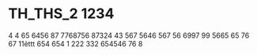 # TH_THS_2 1234
4
4
65
6456
87
7768756
87324
43
567
5646
567
56
6997
99
5665
65
76
67
11ẻttt
654
654
1
222
332
654546
76
8
